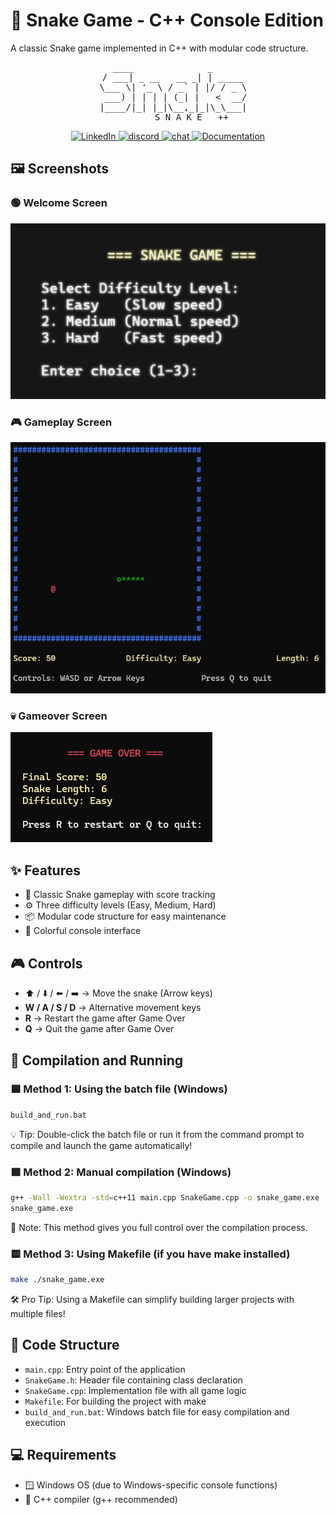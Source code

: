 # 🐍 Snake Game - C++ Console Edition

A classic Snake game implemented in C++ with modular code structure.

<!-- Centered avatar -->
<pre align="center">
     ____              _       
  / ___| _ __   __ _| | _____
  \___ \| '_ \ / _` | |/ / _ \
   ___) | | | | (_| |   <  __/
  |____/|_| |_|\__,_|_|\_\___|
         S N A K E   ++
</pre>

<p align="center">
  <a href="https://www.linkedin.com/in/YOUR_LINKEDIN_ID/" target="_blank">
    <img alt="LinkedIn" src="https://img.shields.io/badge/LinkedIn-brightgreen?style=flat&logo=linkedin&logoColor=white" />
  </a>
  <a href="https://discord.gg/YOUR_INVITE" target="_blank">
    <img alt="discord" src="https://img.shields.io/badge/discord-5865F2?style=flat&logo=discord&logoColor=white" />
  </a>
  <a href="https://YOUR_CHAT_URL" target="_blank">
    <img alt="chat" src="https://img.shields.io/badge/chat-brightgreen?style=flat&logo=wechat&logoColor=white" />
  </a>
  <a href="https://github.com/NgoThiVanGiang/2008299410_Snake_game/wiki" target="_blank">
    <img alt="Documentation" src="https://img.shields.io/badge/%F0%9F%93%9A%20Documentation-555555?style=flat" />
  </a>
</p>


## 🖼️ Screenshots

### 🟢 Welcome Screen
![App Screenshot](assets/screenshots/welcome-screen.png)

### 🎮 Gameplay Screen
![App Screenshot](assets/screenshots/gameplay.png)

### 💀 Gameover Screen
![App Screenshot](assets/screenshots/game-over.png)

## ✨ Features

- 🐍 Classic Snake gameplay with score tracking
- ⚙️ Three difficulty levels (Easy, Medium, Hard)
- 📦 Modular code structure for easy maintenance
- 🎨 Colorful console interface

## 🎮 Controls

- ⬆️ / ⬇️ / ⬅️ / ➡️  → Move the snake (Arrow keys)  
- **W / A / S / D** → Alternative movement keys  
- **R** → Restart the game after Game Over  
- **Q** → Quit the game after Game Over  

## 🚀 Compilation and Running

### 🟦 Method 1: Using the batch file (Windows)
```bash
build_and_run.bat
```
💡 Tip: Double-click the batch file or run it from the command prompt to compile and launch the game automatically!

### 🟩 Method 2: Manual compilation (Windows)
```bash
g++ -Wall -Wextra -std=c++11 main.cpp SnakeGame.cpp -o snake_game.exe
snake_game.exe
```
🔧 Note: This method gives you full control over the compilation process.

### 🟨 Method 3: Using Makefile (if you have make installed)
```bash
make ./snake_game.exe
```
🛠️ Pro Tip: Using a Makefile can simplify building larger projects with multiple files!

## 🧱 Code Structure

- `main.cpp`: Entry point of the application
- `SnakeGame.h`: Header file containing class declaration
- `SnakeGame.cpp`: Implementation file with all game logic
- `Makefile`: For building the project with make
- `build_and_run.bat`: Windows batch file for easy compilation and execution

## 💻 Requirements

- 🪟 Windows OS (due to Windows-specific console functions)
- 🧰 C++ compiler (g++ recommended)